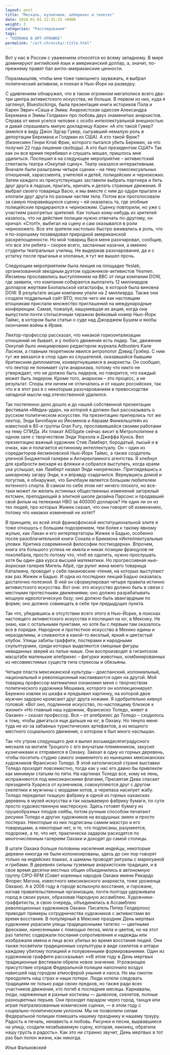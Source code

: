 ```yaml
---
layout: post
title: "Мескаль, кузнечики, алберихес и тапетес"
date: 2018-01-01 22:31:15 +0000
weight: 3
categories: "Расследования"
tags:
- "КОЛОНКА В АРТ-ХРОНИКЕ"
permalink: "/art-chronika/:title.html"
---
```


Вот у нас в России с уважением относятся ко всему западному. В мире доминируют английский язык и американский доллар, а, значит, по-прежнему правят бал англо-американские ценности.

Поразмышляв, чтобы мне тоже тамошнего зауважать, я выбрал политический активизм, и поехал в Нью-Йорк на разведку.

С удивлением обнаружил, что в таком огромном мегаполисе всего два-три центра активистского искусства, не больше. В первом из них, куда я заглянул, Bluestockings, была презентация книги историков Пола и Карен Эврич «Саша и Эмма: Анархистская одиссея Александра Беркмана и Эммы Голдман» про любовь двух знаменитых анархистов. Справа от меня уселся человек с особо интеллектуальной внешностью и давай спрашивать милую докладчицу Карен: «А кто такой Гувер? (имелся в виду Джон Эдгар Гувер, сыгравший немалую роль в депортации Беркмана и Голдман из США). А кто такой Фрик? (бизнесмен Генри Клэй Фрик, которого пытался убить Беркман, за что получил 22 года лишения свободы). А кто был президентом США?» Так как он все время перебивал и слушать мешал, пришлось мне удалиться. Поспешил я на следующее мероприятие – активистский спектакль театра «Оккупай сцену». Театр оказался интерактивным. Вначале были разыграны четыре сценки – на тему гомосексуальных отношений, харассмента, учителей и детей, полицейских и чернокожих. Затем каждого из присутствующих заставили выбрать партнера и бить друг друга в ладоши, прыгать, кричать и делать странные движения. Я выбрал своего товарища Васю, и мы вместе с ним до одури прыгали и хлопали друг друга по разным частям тела. Потом все проголосовали за самую понравившуюся сценку – ей оказалась та, где злобные полицейские придираются к чернокожим. Сценку повторили, но уже с участием разогретых зрителей. Как только кому-нибудь из зрителей казалось, что на действия полиции нужно отвечать по-другому, он кричал: «Стоп!», выбегал на сцену и сам оказывался в роли чернокожего. Все эти зрители настолько быстро вживались в роль, что я по-хорошему позавидовал природной американской раскрепощенности. Но мой товарищ Вася меня разочаровал, сообщив, что все эти ребята – скорее всего, засланные казачки, а именно студенты театральных училищ. Не выдержав разочарования, да и с устатку после прыганья и хлопанья, я тут же вышел прочь.

Следующим мероприятием была лекция на площадке Yeslab, организованной звездным дуэтом художников-активистов Yesmen. Йесмены прославились выступлением на BBC от лица компании DOW, где заявили, что компания собирается выплатить 12 миллиардов долларов жертвам Бхопальской катастрофы, в которой была виновна DOW. В результате акции компании упали на 2 миллиарда. Также они создали поддельный сайт ВТО, после чего им как настоящим втошникам прислали множество приглашений на международные конференции. Самая, пожалуй, нашумевшая их акция, когда они выпустили почти стотысячным тиражом фейковый номер Нью-Йорк Таймс, в котором были статьи о суде над Джорджем Бушем и якобы окончании войны в Ираке.

Лектор-профессор рассказал, что никакой горизонтализации отношений не бывает, и у любого движения есть лидер. Так, движение Оккупай было инициировано редактором журнала Adbusters Кале Ласном, а главным теоретиком явился антрополог Дэвид Грэбер. С ним тут же ввязался в спор один из слушателей, оказавшийся бывшим британским дипломатом, конвертнувшимся в анархисты. Он сообщил, что лектор не понимает сути анархизма, потому что никто не утверждает, что не должно быть лидеров, но говорится, что каждый может быть лидером. Кроме того, анархизм – это процесс, а не результат. Споры эти ничем не отличались и от наших российских, так что и в этот раз я с некоторым разочарованием в превосходстве западной мысли над отечественной удалился.

Так постепенно дело дошло и до нашей собственной презентации фестиваля «Медиа-удар», на которой я должен был рассказывать о русском политическом искусстве. На презентацию приперлись тот же лектор, Энди Бичлбаум из Йесменов и Авраам Финкельштейн из известной в 80-е группы Gran Fury, прославившейся своими работами на тему СПИДа. Их плакат AIDSgate сейчас висит в Метрополитене в одном зале с творчеством Энди Уорхола и Джеффа Кунса. Вел презентацию важный художник Стив Ламберт, бородатый, лысый и в очках, как и полагается истинному интеллектуалу. Он – один из соредакторов йесменовской Нью-Йорк Таймс, а также создатель уличной Бюджетной галереи и Антирекламного агентства. Я хлебнул для храбрости вискаря из фляжки и собрался выступать, когда краем уха услышал, как Ламберт назвал Энди «морячком». Приглядевшись к шикарному загару Энди, я и вправду озадачился. Вернувшись домой и погуглив, я обнаружил, что Бичлбаум является большим любителем яхтенного спорта. В самом по себе этом нет ничего плохого, но все-таки может ли желать истинных общественных изменений загорелый яхтсмен, преподающий в элитной школе дизайна Парсонс и продавший свой фильм на телеканал HBO за 400000 долларов? Не один ли он из тех людей, про которых Жижек сказал, что они говорят об изменениях, потому что никаких изменений не хотят?

В принципе, ко всей этой франкофонской институциональной элите я тоже отношусь с большим подозрением, тем более к такому явному жулью, как Лакан и его интерпертаторы Жижек и Бадью, особенно после разоблачительной книги Сокала и Брикмона «Интеллектуальные уловки. Критика современной философии постмодерна». Впрочем, книга эта большого успеха не имела и никак позиции французов не поколебала, просто потому что, чтоб ее одолеть, нужно прослушать хотя бы один-два курса высшей математики. Но прогрессивная нью-йоркская галерея Мигель Абрё, где рулит жена моего товарища Каталкина, проводит у себя лакановские чтения, на которых выступают как раз Жижек и Бадью. И одна из последних лекций Бадью оказалась достаточно полезной. В ней он сформулировал четыре правила истинно активистского искусства. Вот они: это искусство должно быть в связи с местными протестными движениями; оно должно разрабатывать мощную идеологическую базу; оно должно быть авангардным по форме; оно должно совмещать в себе три предыдущих пункта.

Так что, убедившись в отсутствии всего этого в Нью-Йорке, в поисках настоящего активистского искусства я поспешил на юг, в Мексику. Не знаю, как с остальными пунктами, но хотя бы с первым там оказалось все в порядке. Народное и протестное искусство в Мехико едины и неразделимы, и сливаются в какой-то веселый, яркий и цветастый клубок. Улицы забиты граффити, постерами и народными скульптурами, среди которых выделяются смешные фигуры невиданных зверей из папье-маше. Они воспроизводят в гигантском масштабе маленькие алебрихес – фигурки животных, комбинированных из несовместимых существ типа стрекозы и обезьяны.

Четыре пласта мексиканской культуры – доиспанский, колониальный, национальный и революционный наслаиваются один на другой. Мой товарищ профессор математики ознакомил меня с творчеством политического художника Мешиака, которого он коллекционирует. Бережно извлек из шкафа и предъявил картинку, на которой двое мужчин задорно кромсают друг друга ножами. Я одобрительно кивнул головой: «Вот оно, подлинное искусство, по-настоящему близкое к жизни!» «Но главный наш художник, Франсиско Толедо, живет в Оахаке» – сказал профессор. Все – от алебрихес до Толедо – сходилось к тому, чтобы двигаться еще дальше на юг, в Оахаку. Но тянуло меня туда не из-за забавных туристических артефактов, а из мощного местного социального движения, о котором я был много наслышан.

Так что утром следующего дня я выпил восьмидесятиградусного мескаля на могиле Троцкого с его внучатым племянником, закусил кузнечиками и отправился в Оахаку. Заехал в одну из горных деревень, чтобы посетить студию самого знаменитого из нынешних мексиканских художников Франсиско Толедо. В этой католической стране выставки Толедо проходят повсеместно, тогда как у нас его давно бы привлекли как минимум статьям по пяти. На картинах Толедо все, кому не лень, испражняются под мексиканскими флагами, Пресвятая Дева спасает президента Хуареса от кузнечиков, совокупляются друг с другом скелетики и мужчины с мордами котов, а черепаха насилует жабу. Толедо переделал ткацкую фабрику в одной из горных оахакских деревень в музей искусства и так называемую фабрику бумаги, по сути просто художественную мастерскую. Здесь готовят бумагу из грушеобразных плодов сейбы, потом ручным способом печатают рисунки Толедо и других художников на воздушных змеях и просто постерах. Некоторые из них подписаны самим маэстро и его товарищами, а некоторые нет, и те, что подписаны, разумеется, подороже, а те, что нет, практически задаром расходятся по многочисленным галереям Оахаки и доходят до самой столицы.

В штате Оахака больше половины населения индейцы, некоторые деревни никогда не были колонизированы, здесь до сих пор говорят только на индейских языках, а шаманы проводят ритуалы с марихуаной и грибами. В деревнях сильны туземные анархистские традиции, и в свое время десятки местных общин объединились в автономную группу CIPO-RFM (Совет коренных народов Оахаки имени Рикардо Флорес Магона, известного мексиканского анархиста, тоже уроженца Оахаки). А в 2006 году в городе вспыхнуло восстание, и горожане, изгнав правительственные организации, почти полгода удерживали город в своих руках, образовав Народную ассамблею. Художники-граффитисты, в свою очередь, объединились в Ассамблею революционных художников Оахаки. Писатель Питер Гелдерлоос приводит примеры сотрудничества художников с активистами во время восстания. В популярный в Мексике праздник День мертвых художники украсили улицы традиционными тапетес — цветными фресками, нанесенными с помощью песка, мела и цветов, но на этот раз тапетес содержали послания сопротивления и надежды или изображали имена и лица всех убитых во время восстания людей. Они также посвятили традиционные скульптуры в виде скелетов и алтари каждому убитому полицией и полувоенными формированиями. Один из художников граффити рассказывал: ««В этом году в День мертвых традиционные фестивали обрели новое значение. Угрожающее присутствие отрядов Федеральной полиции наполнило воздух нависшей над городом атмосферой уныния и хаоса. Но мы смогли преодолеть наш страх и наши потери. Люди хотели следовать традициям не только ради своих предков, но также ради всех участников движения, кто погиб в последние месяцы. Карнавалы, люди, наряженные в разные костюмы — дьяволов, скелетов, полные разноцветных перьев. Они проходят парадом через город, танцуя или играя театрализованные комические сценки, — в этом году с социально-политическим уклоном. Мы не позволили силам Федеральной полиции помешать нашему празднику и нашему трауру. Радость и печаль, ненависть и любовь. Рисунки и песни, вырвавшиеся на улицу, создали незабываемую сцену, которая, наконец, обратила нашу грусть в радость». Как это ни странно звучит, День мертвых в тот раз был полон жизни, как никогда.

Илья Фальковский
